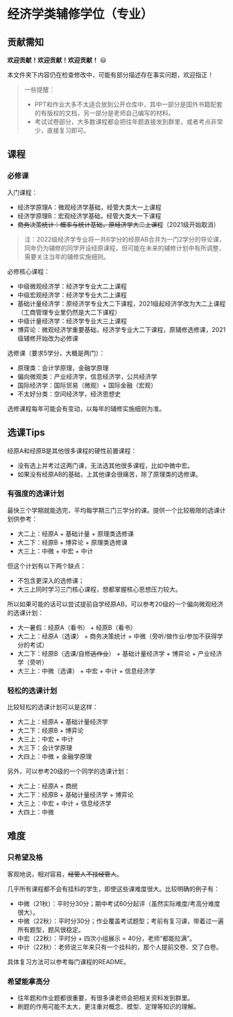 # 经济学类辅修学位（专业）

## 贡献需知

**欢迎贡献！欢迎贡献！欢迎贡献！** 😃

本文件夹下内容仍在检查修改中，可能有部分描述存在事实问题，欢迎指正！

> 一些提醒：
> - PPT和作业大多不太适合放到公开仓库中，其中一部分是国外书籍配套的有版权的文档，另一部分是老师自己编写的材料。
> - 考试试卷部分，大多数课程都会把往年题直接发到群里，或者考点非常少，直接复习即可。


## 课程

### 必修课

入门课程：
- 经济学原理A：微观经济学基础，经管大类大一上课程
- 经济学原理B：宏观经济学基础，经管大类大一下课程
- ~~商务决策统计：概率与统计基础，原经济学大二上课程~~（2021级开始取消）

> 注：2022级经济学专业将一共6学分的经原AB合并为一门2学分的导论课，同年仍为辅修的同学开设经原课程，但可能在未来的辅修计划中有所调整，需要关注当年的辅修实施细则。

必修核心课程：
- 中级微观经济学：经济学专业大二上课程
- 中级宏观经济学：经济学专业大二上课程
- 基础计量经济学：原经济学专业大二下课程，2021级起经济学改为大二上课程（工商管理专业里仍然是大二下课程）
- 中级计量经济学：经济学专业大三上课程
- 博弈论：微观经济学重要基础，经济学专业大二下课程，原辅修选修课，2021级辅修开始改为必修课

选修课（要求5学分，大概是两门）：
- 原理类：会计学原理，金融学原理
- 偏向微观类：产业经济学，信息经济学，公共经济学
- 国际经济学：国际贸易（微观）+ 国际金融（宏观）
- 不太好分类：空间经济学，经济思想史

选修课程每年可能会有变动，以每年的辅修实施细则为准。


## 选课Tips

经原A和经原B是其他很多课程的硬性前置课程：
- 没有选上并考过这两门课，无法选其他很多课程，比如中微中宏。
- 如果没有经原AB的基础，上其他课会很痛苦，除了原理类的选修课。

### 有强度的选课计划

最快三个学期就能选完，平均每学期三门三学分的课。提供一个比较极限的选课计划供参考：
- 大二上：经原A + 基础计量 + 原理类选修课
- 大二下：经原B + 博弈论 + 原理类选修课
- 大三上：中微 + 中宏 + 中计 

但这个计划有以下两个缺点：
- 不包含更深入的选修课；
- 大三上同时学习三门核心课程，想都掌握核心思想压力较大。

所以如果可能的话可以尝试提前自学经原AB，可以参考20级的一个偏向微观经济的选课计划：
- 大一暑假：经原A（看书） + 经原B（看书）
- 大二上：经原A（选课） + 商务决策统计 + 中微（旁听/做作业/参加不获得学分的考试）
- 大二下：经原B（选课/自修~~逃作业~~） + 基础计量经济学 + 博弈论 + 产业经济学（旁听）
- 大三上：中微（选课） + 中宏 + 中计 + 信息经济学

### 轻松的选课计划

比较轻松的选课计划可以是这样：
- 大二上：经原A + 基础计量经济学
- 大二下：经原B + 博弈论
- 大三上：中宏 + 中计
- 大三下：会计学原理
- 大四上：中微 + 金融学原理

另外，可以参考20级的一个同学的选课计划：
- 大二上：经原A + 商统
- 大二下：经原B + 基础计量经济学 + 博弈论
- 大三上：中宏 + 中计 + 信息经济学
- 大四上：中微

## 难度

### 只希望及格

客观地说，相对容易，~~经管人不挂经管人~~。

几乎所有课程都不会有挂科的学生，即使这些课难度很大。比较明确的例子有：

- 中微（21秋）：平时分30分；期中考试60分起评（虽然实际难度/考高分难度很大）。
- 中微（22秋）：平时分30分；作业覆盖考试题型；考前有复习课，带着过一遍所有题型，题风很稳定。
- 中宏（22秋）：平时分 + 四次小组展示 = 40分，老师“都能拉满”。
- 中计（22秋）：老师说三年来只有一个挂科的，那个人提前交卷、交了白卷。

具体复习方法可以参考每门课程的README。

### 希望能拿高分

- 往年题和作业题都很重要，有很多课老师会把相关资料发到群里。
- 刷题的作用可能不太大，更注重对概念、模型、定理等知识的理解。
